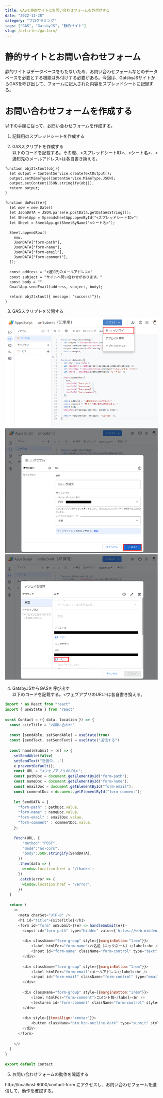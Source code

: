 ```yaml
---
title: GASで静的サイトにお問い合わせフォームを外付けする
date: "2022-11-28"
category: "プログラミング"
tags: ["GAS", "GatsbyJS", "静的サイト"]
slug: /articles/gasform/
---
```


# 静的サイトとお問い合わせフォーム
静的サイトはデータベースをもたないため、お問い合わせフォームなどのデータベースを必要とする機能は外付けする必要がある。今回は、GatsbyJSサイトからGASを呼び出して、フォームに記入された内容をスプレッドシートに記録する。

# お問い合わせフォームを作成する
以下の手順に従って、お問い合わせフォームを作成する。

1. 記録用のスプレッドシートを作成する  

2. GASスクリプトを作成する  
以下のコードを記載する。その際、<スプレッドシートID>、<シート名>、<通知先のメールアドレス>は各自書き換える。

```javascript:title=GAS
function obj2txtout(obj){
  let output = ContentService.createTextOutput();
  output.setMimeType(ContentService.MimeType.JSON);
  output.setContent(JSON.stringify(obj));
  return output;
}

function doPost(e){
  let now = new Date()
  let JsonDATA = JSON.parse(e.postData.getDataAsString());
  let SheetApp = SpreadsheetApp.openById("<スプレッドシートID>")
  let Sheet = SheetApp.getSheetByName("<シート名>");
  
  Sheet.appendRow([
    now,
    JsonDATA["form-path"],
    JsonDATA["form-name"],
    JsonDATA["form-email"],
    JsonDATA["form-comment"],
  ]);

  const address = "<通知先のメールアドレス>"
  const subject = "サイトへ問い合わせがあります。"
  const body = ""
  GmailApp.sendEmail(address, subject, body);

  return obj2txtout({ message: "success!"});
}
```

3. GASスクリプトを公開する

![gpt](./gas1.png)
![gpt](./gas2.png)
![gpt](./gas3.png)

4. GatsbyJSからGASを呼び出す  
以下のコードを記載する。<ウェブアプリのURL>は各自書き換える。

```javascript:title=src/pages/contact-form.js
import * as React from "react"
import { useState } from 'react'

const Contact = ({ data, location }) => {
  const siteTitle = "お問い合わせ"

  const [sendAble, setSendAble] = useState(true)
  const [sendText, setSendText] = useState("送信する")

  const handleSubmit = (e) => {
    setSendAble(false)
    setSendText("送信中...")
    e.preventDefault();
    const URL = "<ウェブアプリのURL>";
    const pathDoc = document.getElementById("form-path");
    const nameDoc = document.getElementById("form-name");
    const emailDoc = document.getElementById("form-email");
    const commentDoc = document.getElementById("form-comment");

    let SendDATA = {
      "form-path" : pathDoc.value,
      "form-name" : nameDoc.value,
      "form-email" : emailDoc.value,
      "form-comment" : commentDoc.value,
    };
  
    fetch(URL, {
        "method":"POST",
        "mode":"no-cors",
        "body":JSON.stringify(SendDATA),
      })
      .then(data => {
        window.location.href = '/thanks';
      })
      .catch(error => {
        window.location.href = '/error';
      })
  }

  return (
    <>
      <meta charSet="UTF-8" />
      <h1 id="title">{siteTitle}</h1>
      <form id="form" onSubmit={(e) => handleSubmit(e)}>
        <input id="form-path" type="hidden" value={`https://web.middenii.com${location.pathname}`}></input>
            
        <div className="form-group" style={{marginBottom:"1rem"}}>
            <label htmlFor="form-name">お名前（ニックネーム）</label><br />
            <input id="form-name" className="form-control" type="text" placeholder="お名前" required></input>
        </div>

        <div className="form-group" style={{marginBottom:"1rem"}}>
            <label htmlFor="form-email">メールアドレス</label><br />
            <input id="form-email" className="form-control" type="email" placeholder="email@example.com" required></input>
        </div>
        
        <div className="form-group" style={{marginBottom:"1rem"}}>
            <label htmlFor="form-comment">コメント覧</label><br />
            <textarea id="form-comment" className="form-control" style={{height:"150px"}} placeholder="ご自由にご記入ください" required></textarea>
        </div>

        <div style={{textAlign:"center"}}>
            <button className="btn btn-outline-dark" type="submit" style={{width:"40%"}} disabled={!sendAble}>{sendText}</button>
        </div>
      </form>

    </>
  )
}

export default Contact
```

5. お問い合わせフォームの動作を確認する

http://localhost:8000/contact-form にアクセスし、お問い合わせフォームを送信して、動作を確認する。